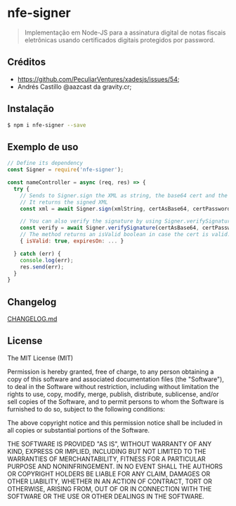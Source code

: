 # nfe-signer
> Implementação em Node-JS para a assinatura digital de notas fiscais eletrônicas usando certificados digitais protegidos por password.

## Créditos
- https://github.com/PeculiarVentures/xadesjs/issues/54;
- Andrés Castillo @aazcast da gravity.cr;

## Instalação
```sh
$ npm i nfe-signer --save
```

## Exemplo de uso
```js
// Define its dependency
const Signer = require('nfe-signer');

const nameController = async (req, res) => {
  try {
    // Sends to Signer.sign the XML as string, the base64 cert and the cert password;
    // It returns the signed XML
    const xml = await Signer.sign(xmlString, certAsBase64, certPassword);

    // You can also verify the signature by using Signer.verifySignature;
    const verify = await Signer.verifySignature(certAsBase64, certPassword);
    // The method returns an isValid boolean in case the cert is valid.
    { isValid: true, expiresOn: ... }

  } catch (err) {
    console.log(err);
    res.send(err);
  }
}

```


## Changelog
[CHANGELOG.md](CHANGELOG.md)

## License
The MIT License (MIT)

Permission is hereby granted, free of charge, to any person obtaining a copy
of this software and associated documentation files (the "Software"), to deal
in the Software without restriction, including without limitation the rights
to use, copy, modify, merge, publish, distribute, sublicense, and/or sell
copies of the Software, and to permit persons to whom the Software is
furnished to do so, subject to the following conditions:

The above copyright notice and this permission notice shall be included in all
copies or substantial portions of the Software.

THE SOFTWARE IS PROVIDED "AS IS", WITHOUT WARRANTY OF ANY KIND, EXPRESS OR
IMPLIED, INCLUDING BUT NOT LIMITED TO THE WARRANTIES OF MERCHANTABILITY,
FITNESS FOR A PARTICULAR PURPOSE AND NONINFRINGEMENT. IN NO EVENT SHALL THE
AUTHORS OR COPYRIGHT HOLDERS BE LIABLE FOR ANY CLAIM, DAMAGES OR OTHER
LIABILITY, WHETHER IN AN ACTION OF CONTRACT, TORT OR OTHERWISE, ARISING FROM,
OUT OF OR IN CONNECTION WITH THE SOFTWARE OR THE USE OR OTHER DEALINGS IN THE
SOFTWARE.